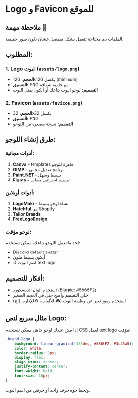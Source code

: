 # Logo و Favicon للموقع

## ملاحظة مهمة 🚨
الملفات دي محتاجة تتعمل بشكل منفصل عشان تكون صور حقيقية.

## المطلوب:

### 1. Logo البوت (`assets/logo.png`)
- **الحجم:** 120x120 بكسل (minimum)
- **التنسيق:** PNG مع خلفية شفافة
- **التصميم:** لوجو البوت بتاعك أو أيكون يمثل البوت

### 2. Favicon (`assets/favicon.png`)
- **الحجم:** 32x32 بكسل
- **التنسيق:** PNG
- **التصميم:** نسخة مصغرة من اللوجو

## طرق إنشاء اللوجو:

### أدوات مجانية:
1. **Canva** - templates جاهزة للوجو
2. **GIMP** - برنامج تعديل مجاني
3. **Paint.NET** - بسيط وسهل
4. **Figma** - تصميم احترافي مجاني

### أدوات أونلاين:
1. **LogoMakr** - إنشاء لوجو بسيط
2. **Hatchful** من Shopify
3. **Tailor Brands**
4. **FreeLogoDesign**

### لوجو مؤقت:
لحد ما تعمل اللوجو بتاعك، ممكن تستخدم:
- Discord default avatar
- أيكون بسيط ملون
- اسم البوت كـ text logo

## أفكار للتصميم:
- استخدم ألوان الديسكورد (Blurple: #5865F2)
- خلي التصميم واضح حتى في الحجم الصغير  
- استخدم رموز تعبر عن وظيفة البوت (🎮 للألعاب، ⚙️ للإدارة، إلخ)

## مثال سريع لنص Logo:
إذا مش عندك لوجو جاهز، ممكن تستخدم CSS لعمل text logo مؤقت:

```css
.brand-logo {
    background: linear-gradient(135deg, #5865F2, #3c45a5);
    color: white;
    border-radius: 8px;
    display: flex;
    align-items: center;
    justify-content: center;
    font-weight: bold;
    font-size: 18px;
}
```

وتحط جوه حرف واحد أو حرفين من اسم البوت.